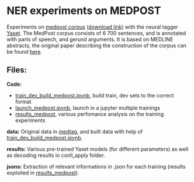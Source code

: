 # NER experiments on MEDPOST

Experiments on [medpost corpus](http://biocreative.sourceforge.net/bio_corpora_links.html) ([download link](ftp://ftp.ncbi.nlm.nih.gov/pub/lsmith/MedTag/medtag.tar.gz)) with the neural tagger [Yaset](http://yaset.readthedocs.io/en/stable/). The MedPost corpus consists of 6 700 sentences, and is annotated with parts of speech, and gerund arguments. It is based on MEDLINE abstracts, the original paper describing the construction of the corpus can be found [here](https://academic.oup.com/bioinformatics/article/20/14/2320/213968).

## Files:

**Code:**
+ [train_dev_build_medpost.ipynb](), build train, dev sets to the correct format
+ [launch_medpost.ipynb](), launch in a jupyter multiple trainings
+ [results_medpost](), various perfomance analysis on the training experiments 

**data:**
Original data in [medtag](), and built data with help of [train_dev_build_medpost.ipynb]().

**results:**
Various pre-trained Yaset models (for different parameters) as well as decoding results in conll_apply folder.

**jsons:**
Extraction of relevant informations in .json for each training (results exploited in [results_medpost]()).